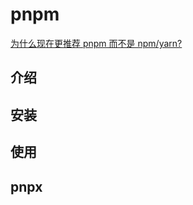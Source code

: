 <!--
 * @Author: tangdaoyong
 * @Date: 2021-05-26 11:08:56
 * @LastEditors: tangdaoyong
 * @LastEditTime: 2021-06-18 11:36:02
 * @Description: pnpm
-->
# pnpm

[为什么现在更推荐 pnpm 而不是 npm/yarn?](https://juejin.cn/post/6932046455733485575#heading-3)

## 介绍

## 安装

## 使用

## pnpx